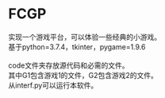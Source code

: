 # FCGP
实现一个游戏平台，可以体验一些经典的小游戏。<br>
基于python=3.7.4，tkinter，pygame=1.9.6<br>
<br>
code文件夹存放源代码和必需的文件。<br>
其中G1包含游戏1的文件，G2包含游戏2的文件。<br>
从interf.py可以运行本软件。
